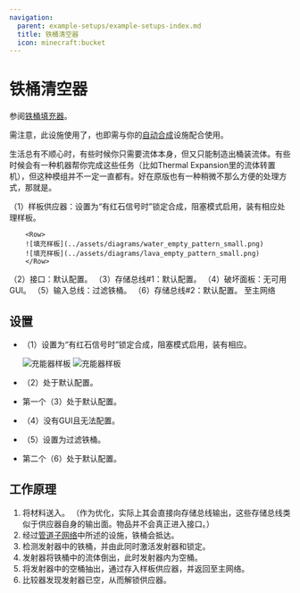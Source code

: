 ```yaml
---
navigation:
  parent: example-setups/example-setups-index.md
  title: 铁桶清空器
  icon: minecraft:bucket
---
```


# 铁桶清空器

参阅[铁桶填充器](bucket-filler.md)。

需注意，此设施使用了<ItemLink id="pattern_provider" />，也即需与你的[自动合成](../ae2-mechanics/autocrafting.md)设施配合使用。

生活总有不顺心时，有些时候你只需要流体本身，但又只能制造出桶装流体。有些时候会有一种机器帮你完成这些任务（比如Thermal Expansion里的流体转置机），但这种模组并不一定一直都有。好在原版也有一种稍微不那么方便的处理方式，那就是<ItemLink id="minecraft:dispenser" />。

<GameScene zoom="6" interactive={true}>
  <ImportStructure src="../assets/assemblies/bucket_emptier.snbt" />

<BoxAnnotation color="#dddddd" min="2 1 0" max="3 2 1">
        （1）样板供应器：设置为“有红石信号时”锁定合成，阻塞模式启用，装有相应处理样板。

        <Row>
        ![填充样板](../assets/diagrams/water_empty_pattern_small.png)
        ![填充样板](../assets/diagrams/lava_empty_pattern_small.png)
        </Row>
  </BoxAnnotation>

<BoxAnnotation color="#dddddd" min="2.1 2 0.1" max="2.9 2.2 0.9">
        （2）接口：默认配置。
  </BoxAnnotation>

<BoxAnnotation color="#dddddd" min="3.1 2 1.1" max="3.9 2.2 1.9">
        （3）存储总线#1：默认配置。
  </BoxAnnotation>

<BoxAnnotation color="#dddddd" min="4.05 1.05 0.8" max="4.95 1.95 1">
        （4）破坏面板：无可用GUI。
  </BoxAnnotation>

<BoxAnnotation color="#dddddd" min="3.2 1.2 0.8" max="3.8 1.8 1">
        （5）输入总线：过滤铁桶。
        <ItemImage id="minecraft:bucket" scale="2" />
  </BoxAnnotation>

<BoxAnnotation color="#dddddd" min="3 1.1 0.1" max="3.2 1.9 0.9">
        （6）存储总线#2：默认配置。
  </BoxAnnotation>

<DiamondAnnotation pos="0 1.5 0.5" color="#00ff00">
        至主网络
    </DiamondAnnotation>

  <IsometricCamera yaw="225" pitch="45" />
</GameScene>

## 设置

* <ItemLink id="pattern_provider" />（1）设置为“有红石信号时”锁定合成，阻塞模式启用，装有相应<ItemLink id="processing_pattern" />。

    ![充能器样板](../assets/diagrams/water_empty_pattern.png)
    ![充能器样板](../assets/diagrams/lava_empty_pattern.png)

* <ItemLink id="interface" />（2）处于默认配置。
* 第一个<ItemLink id="storage_bus" />（3）处于默认配置。
* <ItemLink id="annihilation_plane" />（4）没有GUI且无法配置。
* <ItemLink id="import_bus" />（5）设置为过滤铁桶。
  <ItemImage id="minecraft:bucket" scale="2" />
* 第二个<ItemLink id="storage_bus" />（6）处于默认配置。

## 工作原理

1. <ItemLink id="pattern_provider" />将材料送入<ItemLink id="interface" />。
   （作为优化，实际上其会直接向存储总线输出，这些存储总线类似于供应器自身的输出面。物品并不会真正进入接口。）
2. 经过[管道子网络](pipe-subnet.md#providing-to-multiple-places)中所述的设施，铁桶会抵达<ItemLink id="minecraft:dispenser" />。
3. <ItemLink id="minecraft:comparator" />检测发射器中的铁桶，并由此同时激活发射器和锁定<ItemLink id="pattern_provider" />。
4. 发射器将铁桶中的流体倒出，此时发射器内为空桶。
5. <ItemLink id="import_bus" />将发射器中的空桶抽出，通过<ItemLink id="storage_bus" />存入样板供应器，并返回至主网络。
6. 比较器发现发射器已空，从而解锁供应器。